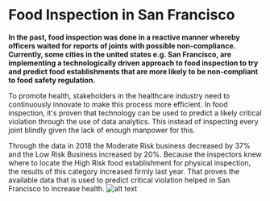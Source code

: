 # Food Inspection in San Francisco

**In the past, food inspection was done in a reactive manner whereby officers waited for reports of joints with possible non-compliance. Currently, some cities in the united states e.g. San Francisco, are implementing a technologically driven approach to food  inspection to try and predict food establishments that are more likely to be non-compliant to food safety regulation.** 

To promote health, stakeholders in the healthcare industry need to continuously innovate to make this process more efficient. In food inspection, it's proven that technology can be used to predict a likely critical violation through the use of data analytics. This instead of inspecting every joint blindly given the lack of enough manpower for this.

Through the data in 2018 the Moderate Risk business decreased by 37% and the Low Risk Business increased by 20%. Because the inspectors knew where to locate the High Risk food establishment for physical inspection, the results of this category increased firmly last year. That proves the available data that is used to predict critical violation helped in San Francisco to increase health. 
![alt text](https://cdn.dribbble.com/users/1946728/screenshots/4010195/dribble_uploads17.jpg)
